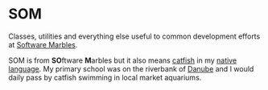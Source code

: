 SOM
===
Classes, utilities and everything else useful to common development efforts at [Software Marbles](http://softwaremarbles.com).

SOM is from **SO**ftware **M**arbles but it also means [catfish](http://en.wikipedia.org/wiki/Catfish) in my [native language](http://sh.wikipedia.org/wiki/Barski_som). My primary school was on the riverbank of [Danube](http://en.wikipedia.org/wiki/Danube) and I would daily pass by catfish swimming in local market aquariums.
